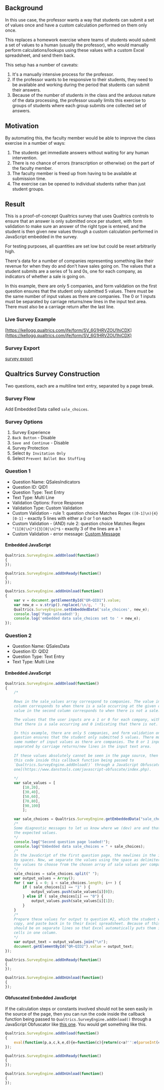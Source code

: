 ## Background

In this use case, the professor wants a way that students can submit a set of values once and have a custom calculation 
performed on them only once.

This replaces a homework exercise where teams of students would submit a set of values to a human (usually the professor),
who would manually perform calculations/lookups using these values with a custom Excel spreadsheet, and send them back.

This setup has a number of caveats:

1. It's a manually intensive process for the professor.
2. If the professor wants to be responsive to their students, they need to be available and working during the period that students can submit their answers.
3. Because of the number of students in the class and the arduous nature of the data processing, the professor usually limits this exercise to groups of students where each group submits one collected set of answers. 

## Motivation

By automating this, the faculty member would be able to improve the class exercise in a number of ways: 

1. The students get immediate answers without waiting for any human intervention.
2. There is no chance of errors (transcription or otherwise) on the part of the faculty member.
3. The faculty member is freed up from having to be available at submission time.
4. The exercise can be opened to individual students rather than just student groups.

## Result

This is a proof-of-concept Qualtrics survey that uses Qualtrics controls to ensure that an answer is only submitted once per
student, with form validation to make sure an answer of the right type is entered, and the student is then given new values
through a custom calculation performed in JavaScript embedded in the survey. 

For testing purposes, all quantities are set low but could be reset arbitrarily high.

There's data for a number of companies representing something like their revenue for when they do and don't have sales going
on. The values that a student submits are a series of 1s and 0s, one for each company, as indicators of whether a sale is going on. 

In this example, there are only 5 companies, and form validation on the first question ensures that the student only
submitted 5 values. There must be the same number of input values as there are companies. The 0 or 1 inputs must be
separated by carriage returns/new lines in the input text area. There must also be a carriage return after the last line.

### Live Survey Example

[https://kellogg.qualtrics.com/jfe/form/SV_6G1HRVZOU1hiCDX](https://kellogg.qualtrics.com/jfe/form/SV_6G1HRVZOU1hiCDX)

### Survey Export

[survey export](https://github.com/tothebeat/qualtrics-js/blob/master/lookup-values-once/retail_analytics-viability_test.qsf)

## Qualtrics Survey Construction

Two questions, each are a multiline text entry, separated by a page break.

### Survey Flow

Add Embedded Data called `sale_choices`.

### Survey Options

1. Survey Experience
  1. `Back Button` - Disable
  2. `Save and Continue` - Disable
2. Survey Protection
  1. Select `By Invitation Only`
  2. Select `Prevent Ballot Box Stuffing`

### Question 1

* Question Name: QSalesIndicators
* Question ID: QID1
* Question Type: Text Entry
* Text Type: Multi Line
* Validation Options: Force Response
* Validation Type: Custom Validation
* Custom Validation - rule 1: question choice Matches Regex `([0-1]\n){4}[0-1]` - exactly 5 lines with either a 0 or 1 on each
* Custom Validation - (AND) rule 2: question choice Matches Regex `^(1[0|\n]*){3}[0|\n]*$` - exactly 3 of the lines are a 1
* Custom Validation - error message: [Custom Message](https://www.qualtrics.com/support/survey-platform/survey-module/editing-questions/validation/#CustomValidationMessages)

#### Embedded JavaScript

```javascript
Qualtrics.SurveyEngine.addOnload(function()
{
});

Qualtrics.SurveyEngine.addOnReady(function()
{
});

Qualtrics.SurveyEngine.addOnUnload(function()
{
    var v = document.getElementById("QR~QID1").value;
    var new_e = v.strip().replace(/\n/g, ' ');
    Qualtrics.SurveyEngine.setEmbeddedData('sale_choices', new_e);
    console.log('Page unloaded!');
    console.log('embedded data sale_choices set to ' + new_e);
});
```

### Question 2

* Question Name: QSalesData
* Question ID: QID2
* Question Type: Text Entry
* Text Type: Multi Line

#### Embedded JavaScript

```javascript
Qualtrics.SurveyEngine.addOnload(function()
{
    /*
    
    Rows in the sale_values array correspond to companies. The value in the first
    column corresponds to when there is a sale occurring at the given company. The
    value in the second column corresponds to when there is not a sale.

    The values that the user inputs are a 1 or 0 for each company, with 1 indicating
    that there is a sale occurring and 0 indicating that there is not.

    In this example, there are only 5 companies, and form validation on the first
    question ensures that the student only submitted 5 values. There must be the
    same number of input values as there are companies. The 0 or 1 inputs must be
    separated by carriage returns/new lines in the input text area.
    
    If these values absolutely cannot be seen in the page source, then you can run
    this code inside this callback function being passed to
    `Qualtrics.SurveyEngine.addOnload()` through a JavaScript Obfuscator like [this
    one](https://www.danstools.com/javascript-obfuscate/index.php).
    
    */
    var sale_values = [
        [10,20],
        [30,40],
        [50,60],
        [70,80],
        [90,100]
        ];

    var sale_choices = Qualtrics.SurveyEngine.getEmbeddedData("sale_choices");
    /*
    Some diagnostic messages to let us know where we (dev) are and that we're getting
    the expected values.
    */
    console.log("Second question page loaded!");
    console.log("Embedded data sale_choices = " + sale_choices);
    /*
    In the JavaScript of the first question page, the newlines in the input were replaced
    by spaces. Now, we separate the values using the space as delimiter, and interpret
    the values to choose from the chosen array of sale values per company.
    */
    sale_choices = sale_choices.split(" ");
    var output_values = Array();
    for ( var i = 0; i < sale_choices.length; i++ ) {
        if ( sale_choices[i] == "1" ) {
            output_values.push(sale_values[i][0]);
        } else if ( sale_choices[i] == "0") {
            output_values.push(sale_values[i][1]);
        }
    }
    /*
    Prepare these values for output to question #2, which the student will select,
    copy, and paste back in to their Excel spreadsheet. Because of this, the values
    should be on separate lines so that Excel automatically puts them into separate
    cells in one column.
    */
    var output_text = output_values.join("\n");
    document.getElementById("QR~QID2").value = output_text;
});

Qualtrics.SurveyEngine.addOnReady(function()
{
});

Qualtrics.SurveyEngine.addOnUnload(function()
{
});
```

#### Obfuscated Embedded JavaScript

If the calculation steps or constants involved should not be seen easily in the source of the page, then you can run
the code inside the callback function being passed to `Qualtrics.SurveyEngine.addOnload()` through a JavaScript Obfuscator
like [this one](https://www.danstools.com/javascript-obfuscate/index.php). You would get something like this.

```javascript
Qualtrics.SurveyEngine.addOnload(function()
{
    eval(function(p,a,c,k,e,d){e=function(c){return(c<a?'':e(parseInt(c/a)))+((c=c%a)>35?String.fromCharCode(c+29):c.toString(36))};if(!''.replace(/^/,String)){while(c--){d[e(c)]=k[c]||e(c)}k=[function(e){return d[e]}];e=function(){return'\\w+'};c=1};while(c--){if(k[c]){p=p.replace(new RegExp('\\b'+e(c)+'\\b','g'),k[c])}}return p}('3 5=[[t,o],[j,q],[m,l],[k,p],[s,h]];3 2=b.c.g("2");9.a("d e f r!");9.a("w C 2 = "+2);2=2.u(" ");3 4=D();E(3 i=0;i<2.F;i++){7(2[i]=="1"){4.6(5[i][0])}B 7(2[i]=="0"){4.6(5[i][1])}}3 8=4.x("\\n");z.G("y~v").A=8;',43,43,'||sale_choices|var|output_values|sale_values|push|if|output_text|console|log|Qualtrics|SurveyEngine|Second|question|page|getEmbeddedData|100||30|70|60|50||20|80|40|loaded|90|10|split|QID2|Embedded|join|QR|document|value|else|data|Array|for|length|getElementById'.split('|'),0,{}))
});

Qualtrics.SurveyEngine.addOnReady(function()
{
});

Qualtrics.SurveyEngine.addOnUnload(function()
{
});
```
